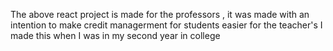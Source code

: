 The above react project is made for the professors , it was made with an intention to make credit managerment for students easier for the teacher's I made this when I was in my second year in college 
